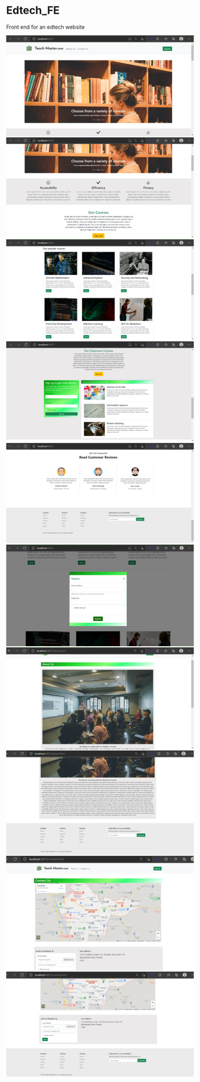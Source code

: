 # Edtech_FE
Front end for an edtech website

![](imges/s1.PNG)
![](imges/s2.PNG)
![](imges/s3.PNG)
![](imges/s4.PNG)
![](imges/s5.PNG)
![](imges/s6.PNG)
![](imges/s7.PNG)
![](imges/s8.PNG)
![](imges/s9.PNG)
![](imges/s10.PNG)

